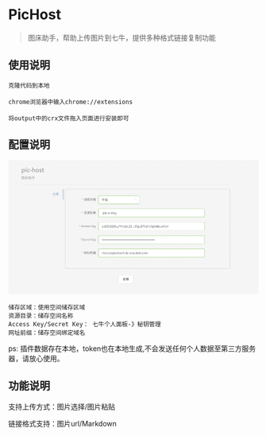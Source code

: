 # PicHost

> 图床助手，帮助上传图片到七牛，提供多种格式链接复制功能

## 使用说明 

```
克隆代码到本地

chrome浏览器中输入chrome://extensions

将output中的crx文件拖入页面进行安装即可
```

## 配置说明
![](./static/img/config.png)

```
储存区域：使用空间储存区域
资源目录：储存空间名称
Access Key/Secret Key： 七牛个人面板-》秘钥管理
网址前缀：储存空间绑定域名
```

ps: 插件数据存在本地，token也在本地生成,不会发送任何个人数据至第三方服务器，请放心使用。

## 功能说明

支持上传方式：图片选择/图片粘贴

链接格式支持：图片url/Markdown


